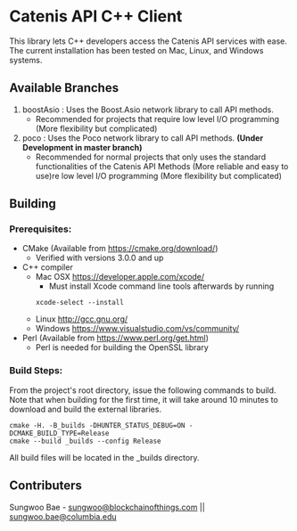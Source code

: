 # Catenis API C++ Client
This library lets C++ developers access the Catenis API services with ease. The current installation has been tested on Mac, Linux, and Windows systems.

## Available Branches
1. boostAsio : Uses the Boost.Asio network library to call API methods.
    - Recommended for projects that require low level I/O programming 
    (More flexibility but complicated)
2. poco : Uses the Poco network library to call API methods. **(Under Development in master branch)**
    - Recommended for normal projects that only uses the standard functionalities of the Catenis API Methods 
    (More reliable and easy to use)re low level I/O programming (More flexibility but complicated)

## Building

### Prerequisites:

* CMake (Available from https://cmake.org/download/)
    - Verified with versions 3.0.0 and up
* C++ compiler
    - Mac OSX https://developer.apple.com/xcode/
        - Must install Xcode command line tools afterwards by running
        ```shell
        xcode-select --install
        ```
    - Linux   http://gcc.gnu.org/
    - Windows https://www.visualstudio.com/vs/community/
* Perl (Available from https://www.perl.org/get.html)
    - Perl is needed for building the OpenSSL library

### Build Steps:

From the project's root directory, issue the following commands to build.
Note that when building for the first time, it will take around 10 minutes to download and build the external libraries. 

```shell
cmake -H. -B_builds -DHUNTER_STATUS_DEBUG=ON -DCMAKE_BUILD_TYPE=Release
cmake --build _builds --config Release
```

All build files will be located in the _builds directory.

## Contributers

Sungwoo Bae - sungwoo@blockchainofthings.com || sungwoo.bae@columbia.edu
